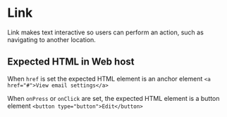 # Link

Link makes text interactive so users can perform an action, such as navigating to another location.

## Expected HTML in Web host

When `href` is set the expected HTML element is an anchor element
`<a href="#">View email settings</a>`

When `onPress` or `onClick` are set, the expected HTML element is a button element
`<button type="button">Edit</button>`
